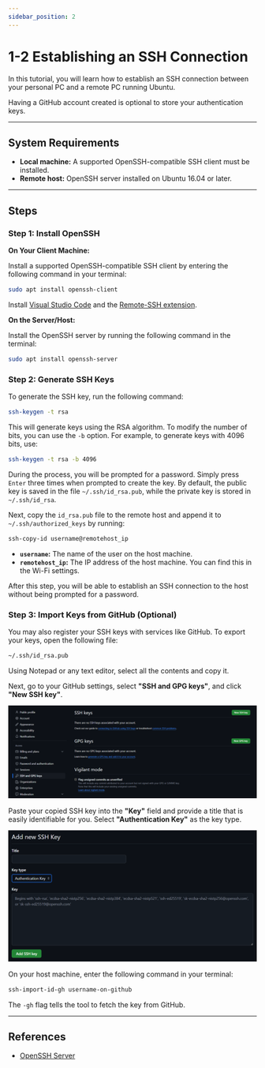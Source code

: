```yaml
---
sidebar_position: 2
---
```


# 1-2 Establishing an SSH Connection

In this tutorial, you will learn how to establish an SSH connection between your personal PC and a remote PC running Ubuntu.

Having a GitHub account created is optional to store your authentication keys.

---

## System Requirements
- **Local machine:** A supported OpenSSH-compatible SSH client must be installed.
- **Remote host:** OpenSSH server installed on Ubuntu 16.04 or later.

---

## Steps

### Step 1: Install OpenSSH

**On Your Client Machine:**

Install a supported OpenSSH-compatible SSH client by entering the following command in your terminal:

```bash
sudo apt install openssh-client
```

Install [Visual Studio Code](https://code.visualstudio.com/) and the [Remote-SSH extension](https://marketplace.visualstudio.com/items?itemName=ms-vscode-remote.remote-ssh).

**On the Server/Host:**

Install the OpenSSH server by running the following command in the terminal:

```bash
sudo apt install openssh-server
```

### Step 2: Generate SSH Keys

To generate the SSH key, run the following command:

```bash
ssh-keygen -t rsa
```

This will generate keys using the RSA algorithm. To modify the number of bits, you can use the `-b` option. For example, to generate keys with 4096 bits, use:

```bash
ssh-keygen -t rsa -b 4096
```

During the process, you will be prompted for a password. Simply press `Enter` three times when prompted to create the key. By default, the public key is saved in the file `~/.ssh/id_rsa.pub`, while the private key is stored in `~/.ssh/id_rsa`.

Next, copy the `id_rsa.pub` file to the remote host and append it to `~/.ssh/authorized_keys` by running:

```bash
ssh-copy-id username@remotehost_ip
```

- **`username`:** The name of the user on the host machine.
- **`remotehost_ip`:** The IP address of the host machine. You can find this in the Wi-Fi settings.

After this step, you will be able to establish an SSH connection to the host without being prompted for a password.

### Step 3: Import Keys from GitHub (Optional)

You may also register your SSH keys with services like GitHub. To export your keys, open the following file:

```bash
~/.ssh/id_rsa.pub
```

Using Notepad or any text editor, select all the contents and copy it.

Next, go to your GitHub settings, select **"SSH and GPG keys"**, and click **"New SSH key"**.

![GitHub0](./img/ssh0.png)

Paste your copied SSH key into the **"Key"** field and provide a title that is easily identifiable for you. Select **"Authentication Key"** as the key type.

![GitHub1](./img/ssh1.png)

On your host machine, enter the following command in your terminal:

```bash
ssh-import-id-gh username-on-github
```

The `-gh` flag tells the tool to fetch the key from GitHub.

---

## References

- [OpenSSH Server](https://documentation.ubuntu.com/server/how-to/security/openssh-server/)